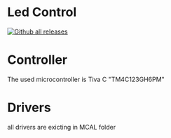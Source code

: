 # Led Control
 [![Github all releases](https://img.shields.io/github/downloads/Naereen/StrapDown.js/total.svg)](https://GitHub.com/Naereen/StrapDown.js/releases/)
# Controller
The used microcontroller is Tiva C "TM4C123GH6PM"
# Drivers
all drivers are exicting in MCAL folder 
